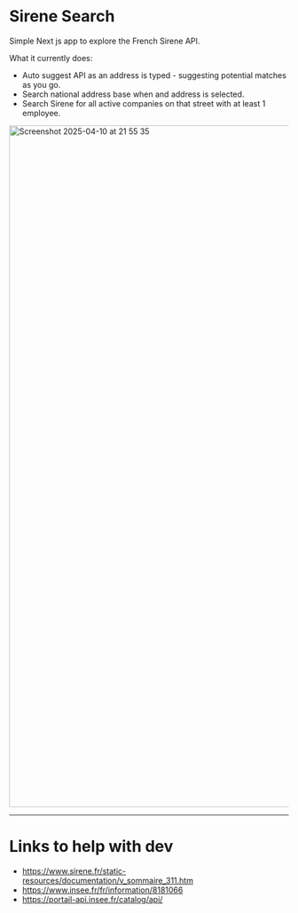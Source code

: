 # Sirene Search

Simple Next js app to explore the French Sirene API. 

What it currently does:

- Auto suggest API as an address is typed - suggesting potential matches as you go.
- Search national address base when and address is selected.
- Search Sirene for all active companies on that street with at least 1 employee.

<img width="1229" alt="Screenshot 2025-04-10 at 21 55 35" src="https://github.com/user-attachments/assets/c44dc92c-a8d8-4194-ac91-aa975008a486" />

---

# Links to help with dev
- https://www.sirene.fr/static-resources/documentation/v_sommaire_311.htm
- https://www.insee.fr/fr/information/8181066
- https://portail-api.insee.fr/catalog/api/
